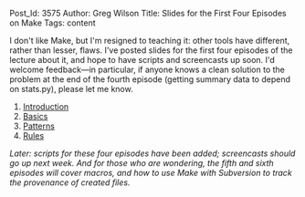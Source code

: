 Post_Id: 3575
Author: Greg Wilson
Title: Slides for the First Four Episodes on Make
Tags: content

<p>I don't like Make, but I'm resigned to teaching it: other tools have different, rather than lesser, flaws. I've posted slides for the first four episodes of the lecture about it, and hope to have scripts and screencasts up soon. I'd welcome feedback&mdash;in particular, if anyone knows a clean solution to the problem at the end of the fourth episode (getting summary data to depend on stats.py), please let me know.</p>
<ol>
<li><a href="{{root_path}}/4_0/make/intro.html">Introduction</a></li>
<li><a href="{{root_path}}/4_0/make/basics.html">Basics</a></li>
<li><a href="{{root_path}}/4_0/make/patterns.html">Patterns</a></li>
<li><a href="{{root_path}}/4_0/make/rules.html">Rules</a></li>
</ol>
<p><em>Later: scripts for these four episodes have been added; screencasts should go up next week. And for those who are wondering, the fifth and sixth episodes will cover macros, and how to use Make with Subversion to track the provenance of created files.</em></p>
